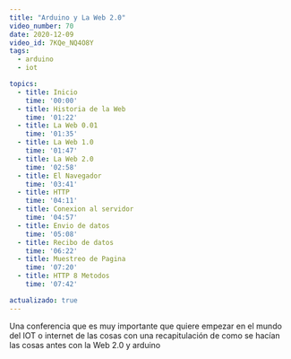```yaml
---
title: "Arduino y La Web 2.0"
video_number: 70
date: 2020-12-09
video_id: 7KQe_NQ4O8Y
tags:
  - arduino
  - iot

topics:
  - title: Inicio
    time: '00:00'
  - title: Historia de la Web
    time: '01:22'
  - title: La Web 0.01
    time: '01:35'
  - title: La Web 1.0
    time: '01:47'
  - title: La Web 2.0
    time: '02:58'
  - title: El Navegador
    time: '03:41'
  - title: HTTP
    time: '04:11'
  - title: Conexion al servidor
    time: '04:57'
  - title: Envio de datos
    time: '05:08'
  - title: Recibo de datos
    time: '06:22'
  - title: Muestreo de Pagina
    time: '07:20'
  - title: HTTP 8 Metodos
    time: '07:42'

actualizado: true
---
```


Una conferencia que es muy importante que quiere empezar en el mundo del IOT o internet de las cosas con una recapitulación de como se hacían las cosas antes con la Web 2.0 y arduino
